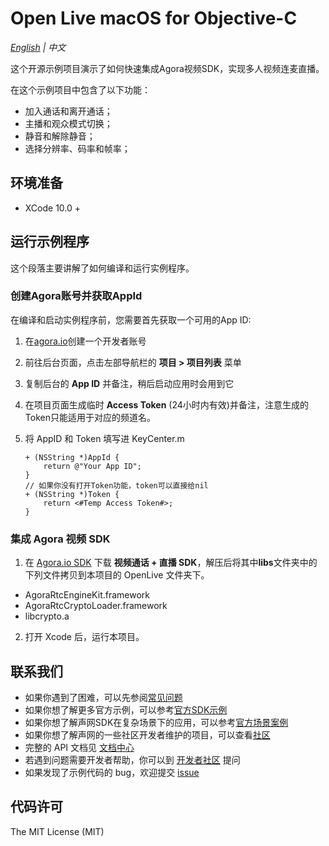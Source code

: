 # Open Live macOS for Objective-C

*[English](README.md) | 中文*

这个开源示例项目演示了如何快速集成Agora视频SDK，实现多人视频连麦直播。

在这个示例项目中包含了以下功能：

- 加入通话和离开通话；
- 主播和观众模式切换；
- 静音和解除静音；
- 选择分辨率、码率和帧率；

## 环境准备

- XCode 10.0 +

## 运行示例程序

这个段落主要讲解了如何编译和运行实例程序。

### 创建Agora账号并获取AppId

在编译和启动实例程序前，您需要首先获取一个可用的App ID:
1. 在[agora.io](https://dashboard.agora.io/signin/)创建一个开发者账号
2. 前往后台页面，点击左部导航栏的 **项目 > 项目列表** 菜单
3. 复制后台的 **App ID** 并备注，稍后启动应用时会用到它
4. 在项目页面生成临时 **Access Token** (24小时内有效)并备注，注意生成的Token只能适用于对应的频道名。

5. 将 AppID 和 Token 填写进 KeyCenter.m

    ```
    + (NSString *)AppId {
        return @"Your App ID";
    }
    // 如果你没有打开Token功能，token可以直接给nil
    + (NSString *)Token {
        return <#Temp Access Token#>;
    }
    ```

### 集成 Agora 视频 SDK

1. 在 [Agora.io SDK](https://www.agora.io/cn/blog/download/) 下载 **视频通话 + 直播 SDK**，解压后将其中**libs**文件夹中的下列文件拷贝到本项目的 OpenLive 文件夹下。

  - AgoraRtcEngineKit.framework
  - AgoraRtcCryptoLoader.framework
  - libcrypto.a

2. 打开 Xcode 后，运行本项目。

## 联系我们

- 如果你遇到了困难，可以先参阅[常见问题](https://docs.agora.io/cn/faq)
- 如果你想了解更多官方示例，可以参考[官方SDK示例](https://github.com/AgoraIO)
- 如果你想了解声网SDK在复杂场景下的应用，可以参考[官方场景案例](https://github.com/AgoraIO-usecase)
- 如果你想了解声网的一些社区开发者维护的项目，可以查看[社区](https://github.com/AgoraIO-Community)
- 完整的 API 文档见 [文档中心](https://docs.agora.io/cn/)
- 若遇到问题需要开发者帮助，你可以到 [开发者社区](https://rtcdeveloper.com/) 提问
- 如果发现了示例代码的 bug，欢迎提交 [issue](https://github.com/AgoraIO/Basic-Video-Broadcasting/issues)

## 代码许可

The MIT License (MIT)
